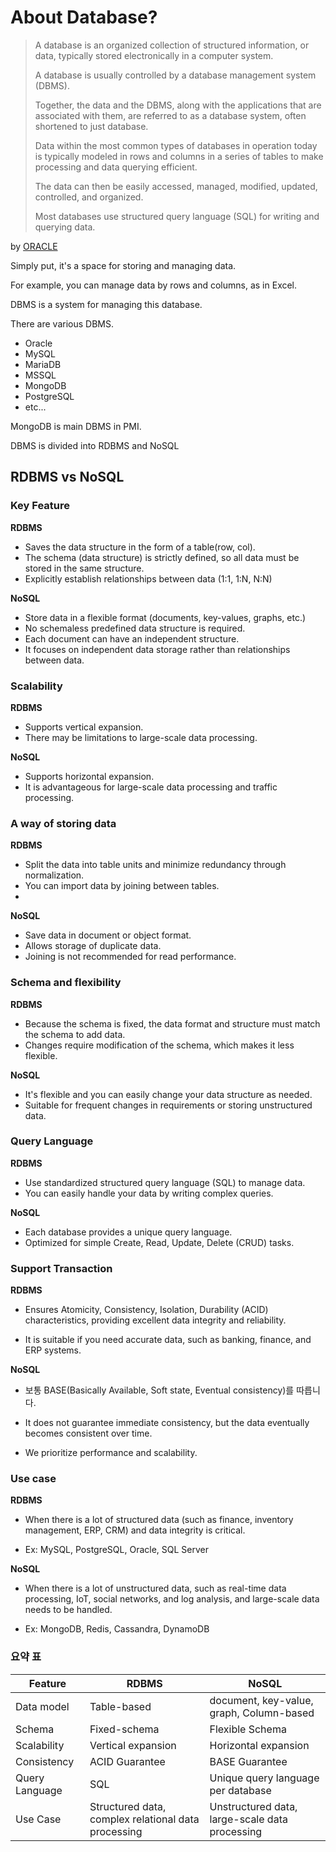 # About Database?

> A database is an organized collection of structured information, or data, typically stored electronically in a computer system.
> 
> A database is usually controlled by a database management system (DBMS).
> 
> Together, the data and the DBMS, along with the applications that are associated with them, are referred to as a database system, often shortened to just database.
>
> Data within the most common types of databases in operation today is typically modeled in rows and columns in a series of tables to make processing and data querying efficient.
> 
> The data can then be easily accessed, managed, modified, updated, controlled, and organized.
> 
> Most databases use structured query language (SQL) for writing and querying data.

by [ORACLE](https://www.oracle.com/database/what-is-database/)

Simply put, it's a space for storing and managing data.

For example, you can manage data by rows and columns, as in Excel.

DBMS is a system for managing this database.

There are various DBMS.

* Oracle
* MySQL
* MariaDB
* MSSQL
* MongoDB
* PostgreSQL
* etc...

MongoDB is main DBMS in PMI.

DBMS is divided into RDBMS and NoSQL

## RDBMS vs NoSQL

### Key Feature

**RDBMS**

* Saves the data structure in the form of a table(row, col).
* The schema (data structure) is strictly defined, so all data must be stored in the same structure.
* Explicitly establish relationships between data (1:1, 1:N, N:N)

**NoSQL**

* Store data in a flexible format (documents, key-values, graphs, etc.)
* No schemaless predefined data structure is required.
* Each document can have an independent structure.
* It focuses on independent data storage rather than relationships between data.

### Scalability

**RDBMS**

* Supports vertical expansion.
* There may be limitations to large-scale data processing.

**NoSQL**

* Supports horizontal expansion.
* It is advantageous for large-scale data processing and traffic processing.

### A way of storing data

**RDBMS**

* Split the data into table units and minimize redundancy through normalization.
* You can import data by joining between tables.
* 
**NoSQL**

* Save data in document or object format.
* Allows storage of duplicate data.
* Joining is not recommended for read performance.

### Schema and flexibility

**RDBMS**

* Because the schema is fixed, the data format and structure must match the schema to add data.
* Changes require modification of the schema, which makes it less flexible.

**NoSQL**

* It's flexible and you can easily change your data structure as needed.
* Suitable for frequent changes in requirements or storing unstructured data.


### Query Language

**RDBMS**

* Use standardized structured query language (SQL) to manage data.
* You can easily handle your data by writing complex queries.

**NoSQL**

* Each database provides a unique query language.
* Optimized for simple Create, Read, Update, Delete (CRUD) tasks.


### Support Transaction

**RDBMS**

* Ensures Atomicity, Consistency, Isolation, Durability (ACID) characteristics, providing excellent data integrity and reliability.

* It is suitable if you need accurate data, such as banking, finance, and ERP systems.

**NoSQL**

* 보통 BASE(Basically Available, Soft state, Eventual consistency)를 따릅니다.

* It does not guarantee immediate consistency, but the data eventually becomes consistent over time.

* We prioritize performance and scalability.

### Use case

**RDBMS**

* When there is a lot of structured data (such as finance, inventory management, ERP, CRM) and data integrity is critical.

* Ex: MySQL, PostgreSQL, Oracle, SQL Server

**NoSQL**

* When there is a lot of unstructured data, such as real-time data processing, IoT, social networks, and log analysis, and large-scale data needs to be handled.

* Ex: MongoDB, Redis, Cassandra, DynamoDB

### 요약 표

| Feature        | 	RDBMS                                               | 	NoSQL                                          |
|----------------|------------------------------------------------------|-------------------------------------------------|
| Data model     | 	Table-based                                         | 	document, key-value, graph, Column-based       |
| Schema         | 	Fixed-schema                                        | 	Flexible Schema                                |
| Scalability    | 	Vertical expansion                                  | 	Horizontal expansion                           |
| Consistency    | 	ACID Guarantee                                      | 	BASE Guarantee                                 |
| Query Language | 	SQL                                                 | 	Unique query language per database             |
| Use Case       | 	Structured data, complex relational data processing | 	Unstructured data, large-scale data processing |




